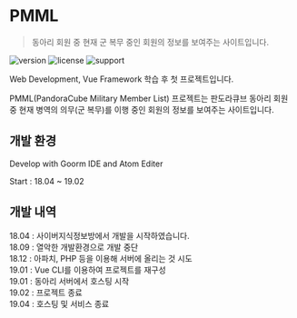 # PMML

> 동아리 회원 중 현재 군 복무 중인 회원의 정보를 보여주는 사이트입니다.

![version] ![license] ![support]

Web Development, Vue Framework 학습 후 첫 프로젝트입니다.

PMML(PandoraCube Military Member List) 프로젝트는 판도라큐브 동아리 회원 중 현재 병역의 의무(군 복무)를 이행 중인 회원의 정보를 보여주는 사이트입니다.

## 개발 환경

Develop with Goorm IDE and Atom Editer

Start : 18.04 ~ 19.02

## 개발 내역

18.04 : 사이버지식정보방에서 개발을 시작하였습니다.  
18.09 : 열악한 개발환경으로 개발 중단  
18.12 : 아파치, PHP 등을 이용해 서버에 올리는 것 시도  
19.01 : Vue CLI를 이용하여 프로젝트를 재구성  
19.01 : 동아리 서버에서 호스팅 시작  
19.02 : 프로젝트 종료  
19.04 : 호스팅 및 서비스 종료

[version]: https://img.shields.io/badge/version-v1.0-green
[license]: https://img.shields.io/badge/license-MIT-blue.svg
[support]: https://img.shields.io/badge/support-End-black
